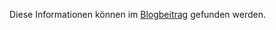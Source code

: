 Diese Informationen können im [Blogbeitrag](https://medium.com/@starkware/part-1-starknet-sovereignty-a-decentralization-proposal-bca3e98a01ef) gefunden werden.